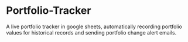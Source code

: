 # Portfolio-Tracker
A live portfolio tracker in google sheets, automatically recording portfolio values for historical records and sending portfolio change alert emails.
